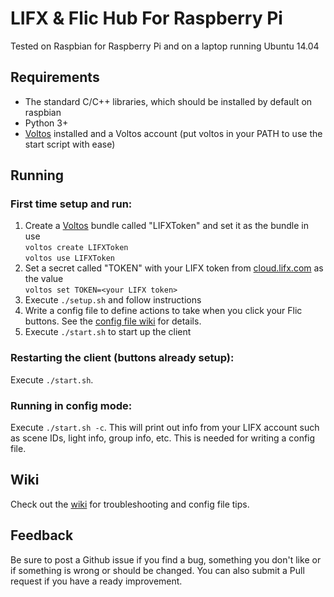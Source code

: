 # LIFX & Flic Hub For Raspberry Pi
Tested on Raspbian for Raspberry Pi and on a laptop running Ubuntu 14.04

## Requirements
- The standard C/C++ libraries, which should be installed by default on raspbian
- Python 3+
- [Voltos](http://voltos.io) installed and a Voltos account (put voltos in your PATH to use the start script with ease)

## Running

### First time setup and run:
1. Create a [Voltos](http://voltos.io) bundle called "LIFXToken" and set it as the bundle in use  
`voltos create LIFXToken`    
`voltos use LIFXToken`  
2. Set a secret called "TOKEN" with your LIFX token from [cloud.lifx.com](https://cloud.lifx.com) as the value  
`voltos set TOKEN=<your LIFX token>`  
2. Execute `./setup.sh` and follow instructions  
3. Write a config file to define actions to take when you click your Flic buttons. See the [config file wiki](https://github.com/jennafin/flic-lifx/wiki/Config-File-Format) for details.
4. Execute `./start.sh` to start up the client

### Restarting the client (buttons already setup):
Execute `./start.sh`.

### Running in config mode:
Execute `./start.sh -c`. This will print out info from your LIFX account such as scene IDs, light info, group info, etc. This is needed for writing a config file.

## Wiki
Check out the [wiki](https://github.com/jennafin/flic-lifx/wiki) for troubleshooting and config file tips.

## Feedback
Be sure to post a Github issue if you find a bug, something you don't like or if something is wrong or should be changed. You can also submit a Pull request if you have a ready improvement.
